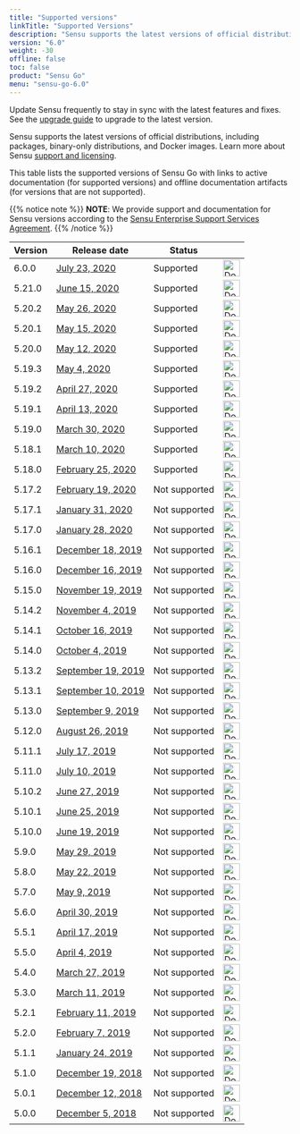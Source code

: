 ```yaml
---
title: "Supported versions"
linkTitle: "Supported Versions"
description: "Sensu supports the latest versions of official distributions, including packages, binary-only distributions, and Docker images. Read this article to learn about supported versions of Sensu."
version: "6.0"
weight: -30
offline: false
toc: false
product: "Sensu Go"
menu: "sensu-go-6.0"
---
```


Update Sensu frequently to stay in sync with the latest features and fixes.
See the [upgrade guide][1] to upgrade to the latest version.

Sensu supports the latest versions of official distributions, including packages, binary-only distributions, and Docker images.
Learn more about Sensu [support and licensing][2].

This table lists the supported versions of Sensu Go with links to active documentation (for supported versions) and offline documentation artifacts (for versions that are not supported).

{{% notice note %}}
**NOTE**: We provide support and documentation for Sensu versions according to the [Sensu Enterprise Support Services Agreement](https://sensu.io/licenses/sensu-support-services#4.-software-releases.).
{{% /notice %}}

| Version | Release date     | Status    |     |
| ------- |   -------------- | --------- | --- |
6.0.0 | [July 23, 2020][46] | Supported | <a href="https://sensu-docs.s3.amazonaws.com/pdfs/sensu-go-6-0_sensu-docs.pdf"><img src="/images/download-icon.png" width="30" height="30" title="Download Offline Docs" alt="Download Offline Docs"></a>
5.21.0 | [June 15, 2020][45] | Supported | <a href="https://sensu-docs.s3.amazonaws.com/pdfs/sensu-go-5-21_sensu-docs.pdf"><img src="/images/download-icon.png" width="30" height="30" title="Download Offline Docs" alt="Download Offline Docs"></a>
5.20.2 | [May 26, 2020][44] | Supported | <a href="https://sensu-docs.s3.amazonaws.com/pdfs/sensu-go-5-20_sensu-docs.pdf"><img src="/images/download-icon.png" width="30" height="30" title="Download Offline Docs" alt="Download Offline Docs"></a>
5.20.1 | [May 15, 2020][43] | Supported | <a href="https://sensu-docs.s3.amazonaws.com/pdfs/sensu-go-5-20_sensu-docs.pdf"><img src="/images/download-icon.png" width="30" height="30" title="Download Offline Docs" alt="Download Offline Docs"></a>
5.20.0 | [May 12, 2020][42] | Supported | <a href="https://sensu-docs.s3.amazonaws.com/pdfs/sensu-go-5-20_sensu-docs.pdf"><img src="/images/download-icon.png" width="30" height="30" title="Download Offline Docs" alt="Download Offline Docs"></a>
5.19.3 | [May 4, 2020][41] | Supported | <a href="https://sensu-docs.s3.amazonaws.com/pdfs/sensu-go-5-19_sensu-docs.pdf"><img src="/images/download-icon.png" width="30" height="30" title="Download Offline Docs" alt="Download Offline Docs"></a>
5.19.2 | [April 27, 2020][40] | Supported | <a href="https://sensu-docs.s3.amazonaws.com/pdfs/sensu-go-5-19_sensu-docs.pdf"><img src="/images/download-icon.png" width="30" height="30" title="Download Offline Docs" alt="Download Offline Docs"></a>
5.19.1 | [April 13, 2020][39] | Supported | <a href="https://sensu-docs.s3.amazonaws.com/pdfs/sensu-go-5-19_sensu-docs.pdf"><img src="/images/download-icon.png" width="30" height="30" title="Download Offline Docs" alt="Download Offline Docs"></a>
5.19.0 | [March 30, 2020][38] | Supported | <a href="https://sensu-docs.s3.amazonaws.com/pdfs/sensu-go-5-19_sensu-docs.pdf"><img src="/images/download-icon.png" width="30" height="30" title="Download Offline Docs" alt="Download Offline Docs"></a>
5.18.1 | [March 10, 2020][37] | Supported | <a href="https://sensu-docs.s3.amazonaws.com/pdfs/sensu-go-5-18_sensu-docs.pdf"><img src="/images/download-icon.png" width="30" height="30" title="Download Offline Docs" alt="Download Offline Docs"></a>
5.18.0 | [February 25, 2020][36] | Supported | <a href="https://sensu-docs.s3.amazonaws.com/pdfs/sensu-go-5-18_sensu-docs.pdf"><img src="/images/download-icon.png" width="30" height="30" title="Download Offline Docs" alt="Download Offline Docs"></a>
5.17.2 | [February 19, 2020][35] | Not supported | <a href="https://sensu-docs.s3.amazonaws.com/pdfs/sensu-go-5-17_sensu-docs.pdf"><img src="/images/download-icon.png" width="30" height="30" title="Download Offline Docs" alt="Download Offline Docs"></a>
5.17.1 | [January 31, 2020][34] | Not supported | <a href="https://sensu-docs.s3.amazonaws.com/pdfs/sensu-go-5-17_sensu-docs.pdf"><img src="/images/download-icon.png" width="30" height="30" title="Download Offline Docs" alt="Download Offline Docs"></a>
5.17.0 | [January 28, 2020][33] | Not supported | <a href="https://sensu-docs.s3.amazonaws.com/pdfs/sensu-go-5-17_sensu-docs.pdf"><img src="/images/download-icon.png" width="30" height="30" title="Download Offline Docs" alt="Download Offline Docs"></a>
5.16.1 | [December 18, 2019][32] | Not supported | <a href="https://sensu-docs.s3.amazonaws.com/pdfs/sensu-go-5-16_sensu-docs.pdf"><img src="/images/download-icon.png" width="30" height="30" title="Download Offline Docs" alt="Download Offline Docs"></a>
5.16.0 | [December 16, 2019][31] | Not supported | <a href="https://sensu-docs.s3.amazonaws.com/pdfs/sensu-go-5-16_sensu-docs.pdf"><img src="/images/download-icon.png" width="30" height="30" title="Download Offline Docs" alt="Download Offline Docs"></a>
5.15.0 | [November 19, 2019][30] | Not supported | <a href="https://sensu-docs.s3.amazonaws.com/pdfs/sensu-go-5-15_sensu-docs.pdf"><img src="/images/download-icon.png" width="30" height="30" title="Download Offline Docs" alt="Download Offline Docs"></a>
5.14.2 | [November 4, 2019][29]  | Not supported | <a href="https://sensu-docs.s3.amazonaws.com/pdfs/sensu-go-5-14_sensu-docs.pdf"><img src="/images/download-icon.png" width="30" height="30" title="Download Offline Docs" alt="Download Offline Docs"></a>
5.14.1 | [October 16, 2019][28]  | Not supported | <a href="https://sensu-docs.s3.amazonaws.com/pdfs/sensu-go-5-14_sensu-docs.pdf"><img src="/images/download-icon.png" width="30" height="30" title="Download Offline Docs" alt="Download Offline Docs"></a>
5.14.0 | [October 4, 2019][27]   | Not supported | <a href="https://sensu-docs.s3.amazonaws.com/pdfs/sensu-go-5-14_sensu-docs.pdf"><img src="/images/download-icon.png" width="30" height="30" title="Download Offline Docs" alt="Download Offline Docs"></a>
5.13.2 | [September 19, 2019][26] | Not supported | <a href="https://sensu-docs.s3.amazonaws.com/pdfs/sensu-go-5-13_sensu-docs.pdf"><img src="/images/download-icon.png" width="30" height="30" title="Download Offline Docs" alt="Download Offline Docs"></a>
5.13.1 | [September 10, 2019][25] | Not supported | <a href="https://sensu-docs.s3.amazonaws.com/pdfs/sensu-go-5-13_sensu-docs.pdf"><img src="/images/download-icon.png" width="30" height="30" title="Download Offline Docs" alt="Download Offline Docs"></a>
5.13.0 | [September 9, 2019][24] | Not supported | <a href="https://sensu-docs.s3.amazonaws.com/pdfs/sensu-go-5-13_sensu-docs.pdf"><img src="/images/download-icon.png" width="30" height="30" title="Download Offline Docs" alt="Download Offline Docs"></a>
5.12.0 | [August 26, 2019][23]  | Not supported | <a href="https://sensu-docs.s3.amazonaws.com/pdfs/sensu-go-5-12_sensu-docs.pdf"><img src="/images/download-icon.png" width="30" height="30" title="Download Offline Docs" alt="Download Offline Docs"></a>
5.11.1 | [July 17, 2019][22]    | Not supported | <a href="https://sensu-docs.s3.amazonaws.com/pdfs/sensu-go-5-11_sensu-docs.pdf"><img src="/images/download-icon.png" width="30" height="30" title="Download Offline Docs" alt="Download Offline Docs"></a>
5.11.0 | [July 10, 2019][21]     | Not supported | <a href="https://sensu-docs.s3.amazonaws.com/pdfs/sensu-go-5-11_sensu-docs.pdf"><img src="/images/download-icon.png" width="30" height="30" title="Download Offline Docs" alt="Download Offline Docs"></a>
5.10.2 | [June 27, 2019][20]     | Not supported | <a href="https://sensu-docs.s3.amazonaws.com/pdfs/sensu-go-5-10_sensu-docs.pdf"><img src="/images/download-icon.png" width="30" height="30" title="Download Offline Docs" alt="Download Offline Docs"></a>
5.10.1 | [June 25, 2019][19]     | Not supported | <a href="https://sensu-docs.s3.amazonaws.com/pdfs/sensu-go-5-10_sensu-docs.pdf"><img src="/images/download-icon.png" width="30" height="30" title="Download Offline Docs" alt="Download Offline Docs"></a>
5.10.0 | [June 19, 2019][18]      | Not supported | <a href="https://sensu-docs.s3.amazonaws.com/pdfs/sensu-go-5-10_sensu-docs.pdf"><img src="/images/download-icon.png" width="30" height="30" title="Download Offline Docs" alt="Download Offline Docs"></a>
5.9.0 | [May 29, 2019][17]        | Not supported | <a href="https://sensu-docs.s3.amazonaws.com/pdfs/sensu-go-5-9_sensu-docs.pdf"><img src="/images/download-icon.png" width="30" height="30" title="Download Offline Docs" alt="Download Offline Docs"></a>
5.8.0 | [May 22, 2019][16]        | Not supported | <a href="https://sensu-docs.s3.amazonaws.com/pdfs/sensu-go-5-8_sensu-docs.pdf"><img src="/images/download-icon.png" width="30" height="30" title="Download Offline Docs" alt="Download Offline Docs"></a>
5.7.0 | [May 9, 2019][15]         | Not supported | <a href="https://sensu-docs.s3.amazonaws.com/pdfs/sensu-go-5-7_sensu-docs.pdf"><img src="/images/download-icon.png" width="30" height="30" title="Download Offline Docs" alt="Download Offline Docs"></a>
5.6.0 | [April 30, 2019][14]      | Not supported | <a href="https://sensu-docs.s3.amazonaws.com/pdfs/sensu-go-5-6_sensu-docs.pdf"><img src="/images/download-icon.png" width="30" height="30" title="Download Offline Docs" alt="Download Offline Docs"></a>
5.5.1 | [April 17, 2019][13]      | Not supported | <a href="https://sensu-docs.s3.amazonaws.com/pdfs/sensu-go-5-5_sensu-docs.pdf"><img src="/images/download-icon.png" width="30" height="30" title="Download Offline Docs" alt="Download Offline Docs"></a>
5.5.0 | [April 4, 2019][12]       | Not supported | <a href="https://sensu-docs.s3.amazonaws.com/pdfs/sensu-go-5-5_sensu-docs.pdf"><img src="/images/download-icon.png" width="30" height="30" title="Download Offline Docs" alt="Download Offline Docs"></a>
5.4.0 | [March 27, 2019][11]      | Not supported | <a href="https://sensu-docs.s3.amazonaws.com/pdfs/sensu-go-5-4_sensu-docs.pdf"><img src="/images/download-icon.png" width="30" height="30" title="Download Offline Docs" alt="Download Offline Docs"></a>
5.3.0 | [March 11, 2019][10]      | Not supported | <a href="https://sensu-docs.s3.amazonaws.com/pdfs/sensu-go-5-3_sensu-docs.pdf"><img src="/images/download-icon.png" width="30" height="30" title="Download Offline Docs" alt="Download Offline Docs"></a>
5.2.1 | [February 11, 2019][9]    | Not supported | <a href="https://sensu-docs.s3.amazonaws.com/pdfs/sensu-go-5-2_sensu-docs.pdf"><img src="/images/download-icon.png" width="30" height="30" title="Download Offline Docs" alt="Download Offline Docs"></a>
5.2.0 | [February 7, 2019][8]    | Not supported | <a href="https://sensu-docs.s3.amazonaws.com/pdfs/sensu-go-5-2_sensu-docs.pdf"><img src="/images/download-icon.png" width="30" height="30" title="Download Offline Docs" alt="Download Offline Docs"></a>
5.1.1 | [January 24, 2019][7]     | Not supported | <a href="https://sensu-docs.s3.amazonaws.com/pdfs/sensu-go-5-1_sensu-docs.pdf"><img src="/images/download-icon.png" width="30" height="30" title="Download Offline Docs" alt="Download Offline Docs"></a>
5.1.0 | [December 19, 2018][6]    | Not supported | <a href="https://sensu-docs.s3.amazonaws.com/pdfs/sensu-go-5-1_sensu-docs.pdf"><img src="/images/download-icon.png" width="30" height="30" title="Download Offline Docs" alt="Download Offline Docs"></a>
5.0.1 | [December 12, 2018][5]    | Not supported | <a href="https://sensu-docs.s3.amazonaws.com/pdfs/sensu-go-5-0_sensu-docs.pdf"><img src="/images/download-icon.png" width="30" height="30" title="Download Offline Docs" alt="Download Offline Docs"></a>
5.0.0 | [December 5, 2018][4]     | Not supported | <a href="https://sensu-docs.s3.amazonaws.com/pdfs/sensu-go-5-0_sensu-docs.pdf"><img src="/images/download-icon.png" width="30" height="30" title="Download Offline Docs" alt="Download Offline Docs"></a>

[1]: https://docs.sensu.io/sensu-go/latest/installation/upgrade/
[2]: https://docs.sensu.io/sensu-go/latest/commercial/
[3]: https://sensu.io/licenses/sensu-support-services#4.-software-releases.
[4]: https://docs.sensu.io/sensu-go/latest/release-notes/#500-release-notes
[5]: https://docs.sensu.io/sensu-go/latest/release-notes/#501-release-notes
[6]: https://docs.sensu.io/sensu-go/latest/release-notes/#510-release-notes
[7]: https://docs.sensu.io/sensu-go/latest/release-notes/#511-release-notes
[8]: https://docs.sensu.io/sensu-go/latest/release-notes/#520-release-notes
[9]: https://docs.sensu.io/sensu-go/latest/release-notes/#521-release-notes
[10]: https://docs.sensu.io/sensu-go/latest/release-notes/#530-release-notes
[11]: https://docs.sensu.io/sensu-go/latest/release-notes/#540-release-notes
[12]: https://docs.sensu.io/sensu-go/latest/release-notes/#550-release-notes
[13]: https://docs.sensu.io/sensu-go/latest/release-notes/#551-release-notes
[14]: https://docs.sensu.io/sensu-go/latest/release-notes/#560-release-notes
[15]: https://docs.sensu.io/sensu-go/latest/release-notes/#570-release-notes
[16]: https://docs.sensu.io/sensu-go/latest/release-notes/#580-release-notes
[17]: https://docs.sensu.io/sensu-go/latest/release-notes/#590-release-notes
[18]: https://docs.sensu.io/sensu-go/latest/release-notes/#5100-release-notes
[19]: https://docs.sensu.io/sensu-go/latest/release-notes/#5101-release-notes
[20]: https://docs.sensu.io/sensu-go/latest/release-notes/#5102-release-notes
[21]: https://docs.sensu.io/sensu-go/latest/release-notes/#5110-release-notes
[22]: https://docs.sensu.io/sensu-go/latest/release-notes/#5111-release-notes
[23]: https://docs.sensu.io/sensu-go/latest/release-notes/#5120-release-notes
[24]: https://docs.sensu.io/sensu-go/latest/release-notes/#5130-release-notes
[25]: https://docs.sensu.io/sensu-go/latest/release-notes/#5131-release-notes
[26]: https://docs.sensu.io/sensu-go/latest/release-notes/#5132-release-notes
[27]: https://docs.sensu.io/sensu-go/latest/release-notes/#5140-release-notes
[28]: https://docs.sensu.io/sensu-go/latest/release-notes/#5141-release-notes
[29]: https://docs.sensu.io/sensu-go/latest/release-notes/#5142-release-notes
[30]: https://docs.sensu.io/sensu-go/latest/release-notes/#5150-release-notes
[31]: https://docs.sensu.io/sensu-go/latest/release-notes/#5160-release-notes
[32]: https://docs.sensu.io/sensu-go/latest/release-notes/#5161-release-notes
[33]: https://docs.sensu.io/sensu-go/latest/release-notes/#5170-release-notes
[34]: https://docs.sensu.io/sensu-go/latest/release-notes/#5171-release-notes
[35]: https://docs.sensu.io/sensu-go/latest/release-notes/#5172-release-notes
[36]: https://docs.sensu.io/sensu-go/latest/release-notes/#5180-release-notes
[37]: https://docs.sensu.io/sensu-go/latest/release-notes/#5181-release-notes
[38]: https://docs.sensu.io/sensu-go/latest/release-notes/#5190-release-notes
[39]: https://docs.sensu.io/sensu-go/latest/release-notes/#5191-release-notes
[40]: https://docs.sensu.io/sensu-go/latest/release-notes/#5192-release-notes
[41]: https://docs.sensu.io/sensu-go/latest/release-notes/#5193-release-notes
[42]: https://docs.sensu.io/sensu-go/latest/release-notes/#5200-release-notes
[43]: https://docs.sensu.io/sensu-go/latest/release-notes/#5201-release-notes
[44]: https://docs.sensu.io/sensu-go/latest/release-notes/#5202-release-notes
[45]: https://docs.sensu.io/sensu-go/latest/release-notes/#5210-release-notes
[46]: https://docs.sensu.io/sensu-go/latest/release-notes/#600-release-notes
